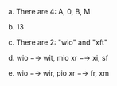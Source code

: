 a. There are 4: A, 0, B, M

b. 13

c. There are 2: "wio" and "xft"

d. wio −→ wit, mio
xr −→ xi, sf

e. wio −→ wir, pio
xr −→ fr, xm
